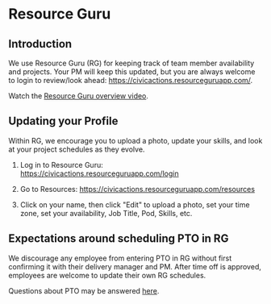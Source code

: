# Resource Guru

## Introduction

We use Resource Guru (RG) for keeping track of team member availability and projects. Your PM will keep this updated, but you are always welcome to login to review/look ahead: <https://civicactions.resourceguruapp.com/>.

Watch the [Resource Guru overview video](https://www.youtube.com/watch?v=O2m9Yv3LDj8).

## Updating your Profile

Within RG, we encourage you to upload a photo, update your skills, and look at your project schedules as they evolve.

1. Log in to Resource Guru: <https://civicactions.resourceguruapp.com/login>

2. Go to Resources: <https://civicactions.resourceguruapp.com/resources>

3. Click on your name, then click "Edit" to upload a photo, set your time zone, set your availability, Job Title, Pod, Skills, etc.

## Expectations around scheduling PTO in RG

We discourage any employee from entering PTO in RG without first confirming it with their delivery manager and PM. After time off is approved, employees are welcome to update their own RG schedules.

Questions about PTO may be answered [here](../../03-policies/benefits.md#pto).
